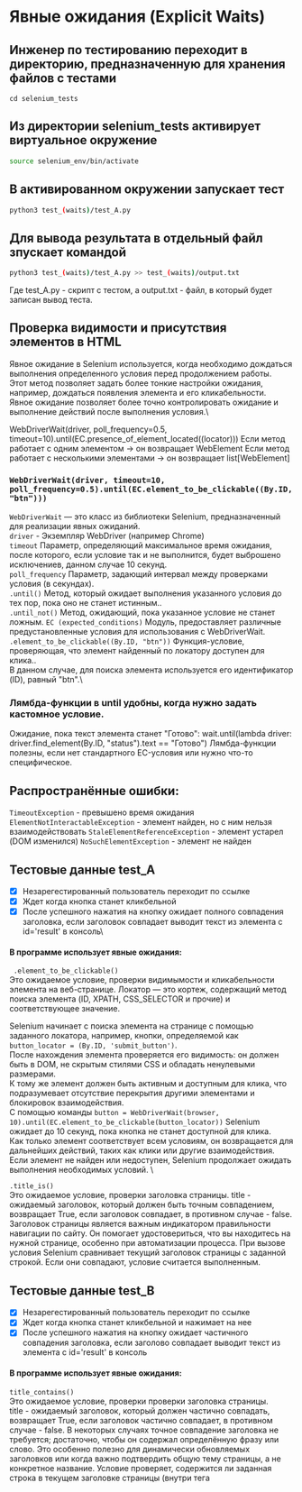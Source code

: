 # Явные ожидания (Explicit Waits)  

## Инженер по тестированию переходит в директорию, предназначенную для хранения файлов с тестами
```
cd selenium_tests
```
## Из директории selenium_tests активирует виртуальное окружение
```sh
source selenium_env/bin/activate
```
## В активированном окружении запускает тест 
```sh
python3 test_(waits)/test_A.py
```
## Для вывода результата в отдельный файл зпускает командой 
```sh
python3 test_(waits)/test_A.py >> test_(waits)/output.txt
```
Где test_A.py -  скрипт с тестом, а output.txt - файл, в который будет записан вывод теста.


## Проверка видимости и присутствия элементов в HTML
Явное ожидание в Selenium используется, когда необходимо дождаться выполнения определенного условия перед продолжением работы. \
Этот метод позволяет задать более тонкие настройки ожидания, например, дождаться появления элемента и его кликабельности. \
Явное ожидание позволяет более точно контролировать ожидание и выполнение действий после выполнения условия.\

WebDriverWait(driver, poll_frequency=0.5, timeout=10).until(EC.presence_of_element_located((locator)))
Если метод работает с одним элементом → он возвращает WebElement
Если метод работает с несколькими элементами → он возвращает list[WebElement]


### ```WebDriverWait(driver, timeout=10, poll_frequency=0.5).until(EC.element_to_be_clickable((By.ID, "btn")))```
```WebDriverWait``` — это класс из библиотеки Selenium, предназначенный для реализации явных ожиданий. \
```driver``` - Экземпляр WebDriver (например Chrome) \
```timeout``` Параметр, определяющий максимальное время ожидания, после которого, если условие так и не выполнится, будет выброшено исключениев, данном случае 10 секунд.\
```poll_frequency``` Параметр, задающий интервал между проверками условия (в секундах). \
```.until()``` Метод, который ожидает выполнения указанного условия до тех пор, пока оно не станет истинным.. \
```.until_not()``` Метод, ожидающий, пока указанное условие не станет ложным.
```EC (expected_conditions)``` Модуль, предоставляет различные предустановленные условия для использования с WebDriverWait. 
```.element_to_be_clickable((By.ID, "btn"))``` Функция-условие, проверяющая, что элемент найденный по локатору доступен для клика.. \
В данном случае, для поиска элемента используется его идентификатор (ID), равный "btn".\

### Лямбда-функции в until удобны, когда нужно задать кастомное условие.
Ожидание, пока текст элемента станет "Готово":
wait.until(lambda driver: driver.find_element(By.ID, "status").text == "Готово")
Лямбда-функции полезны, если нет стандартного EC-условия или нужно что-то специфическое.

## Распространённые ошибки:
```TimeoutException``` - превышено время ожидания
```ElementNotInteractableException``` - элемент найден, но с ним нельзя взаимодействовать
```StaleElementReferenceException``` - элемент устарел (DOM изменился)
```NoSuchElementException``` - элемент не найден


## Тестовые данные test_A
- [x] Незарегестированный пользователь переходит по ссылке
- [x] Ждет когда кнопка станет кликбельной
- [x] После успешного нажатия на кнопку ожидает полного совпадения заголовка, если заголовок совпадает выводит текст из элемента с id='result' в консоль\
#### В программе использует явные ожидания: 
``` .element_to_be_clickable()``` \
Это ожидаемое условие, проверки видимымости и кликабельности элемента на веб-странице. 
Локатор — это кортеж, содержащий метод поиска элемента (ID, XPATH, CSS_SELECTOR и прочие) и соответствующее значение.

Selenium начинает с поиска элемента на странице с помощью заданного локатора, например, кнопки, определяемой как ```button_locator = (By.ID, 'submit_button')```. \
После нахождения элемента проверяется его видимость: он должен быть в DOM, не скрытым стилями CSS и обладать ненулевыми размерами. \
К тому же элемент должен быть активным и доступным для клика, что подразумевает отсутствие перекрытия другими элементами и блокировок взаимодействия. \
С помощью команды ```button = WebDriverWait(browser, 10).until(EC.element_to_be_clickable(button_locator))``` Selenium ожидает до 10 секунд, пока кнопка не станет доступной для клика. \
Как только элемент соответствует всем условиям, он возвращается для дальнейших действий, таких как клики или другие взаимодействия. \
Если элемент не найден или недоступен, Selenium продолжает ожидать выполнения необходимых условий. \


```.title_is()``` \
Это ожидаемое условие, проверки заголовка страницы. 
title - ожидаемый заголовок, который должен быть точным совпадением, возвращает True, если заголовок совпадает, в противном случае - false. 
Заголовок страницы является важным индикатором правильности навигации по сайту. 
Он помогает удостовериться, что вы находитесь на нужной странице, особенно при автоматизации процесса. При вызове условия Selenium сравнивает текущий заголовок страницы с заданной строкой. Если они совпадают, условие считается выполненным.

## Тестовые данные test_B
- [x] Незарегестированный пользователь переходит по ссылке
- [x] Ждет когда кнопка станет кликбельной и нажимает на нее
- [x] После успешного нажатия на кнопку ожидает частичного совпадения заголовка, если заголово совпадает выводит текст из элемента с id='result' в консоль
#### В программе использует явные ожидания: 
```title_contains()```\
Это ожидаемое условие, проверки проверки заголовка страницы. \
title - ожидаемый заголовок, который должен частично совпадать, возвращает True, если заголовок частично совпадает, в противном случае - false.
В некоторых случаях точное совпадение заголовка не требуется; достаточно, чтобы он содержал определённую фразу или слово. 
Это особенно полезно для динамически обновляемых заголовков или когда важно подтвердить общую тему страницы, а не конкретное название.
Условие проверяет, содержится ли заданная строка в текущем заголовке страницы (внутри тега <title>), и если да, то считается выполненным.

## Тестовые данные test_C
- [x] Незарегестированный пользователь переходит по ссылке
- [x] Ждет когда кнопка станет кликбельной и нажимает на нее
- [x] После успешного нажатия на кнопку ожидает появления элемента с class="BMH21YY",  если элемент видим на странице выводит текст из появившегося элемента в консоль.
#### В программе использует явные ожидания: 
```.visibility_of()```\
Это ожидаемое условие, проверки является ли конкретный и уже найденый элемент видимым на веб-странице.\
Элемент не только присутствует в DOM-структуре страницы, но и виден пользователю (например, у него нет атрибутов display: none или visibility: hidden).


## Тестовые данные test_D
- [x] Незарегестированный пользователь переходит по ссылке
- [x] Ждет когда элемент с ID="qQm9y1rk" появится на странице и виден пользователю.
- [x] Если элемент присутствует на странице, выводит текст из элемента в консоль.
#### В программе использует явные ожидания: 
```.presence_of_element_located()``` \
Это ожидаемое условие, проверки, что элемент присутствует на веб-странице\ 
"присутствие" не означает "видимость". То есть элемент может быть на странице, но скрыт от пользователя (например, имеет стиль display: none; или visibility: hidden;).
Метод не сработает:
Если элемент вообще не загружен в DOM, Нужно подождать с WebDriverWait и presence_of_element_located()
Если сайт использует display: flex/grid/inline-block, тогда вместо display = 'block' надо вернуть его оригинальное состояние: ```browser.execute_script("arguments[0].style.display = '';", element)```
Если скрытие элемента завязано на JS-фреймворки (React, Vue, Angular) Тогда после изменения стиля, JS может снова скрыть элемент. Решение — имитировать пользовательское действие (клик, ввод), а не просто менять стили.
 ```presence_of_all_elements_located()``` \
 В некоторых случаях необходимо работать с группой элементов, такими как списки или кнопки. 
 Используя это условие, можно убедиться, что все элементы загрузились и присутствуют на странице перед началом взаимодействия с ними. 
 Метод проверяет наличие указанных локатором элементов в DOM-структуре, однако стоит помнить, что "присутствие" не гарантирует их "видимость".



## Тестовые данные test_E
- [x] Незарегестированный пользователь переходит по ссылке
- [x] Ждет когда элементы из подготовленого списка с id появится на странице и станут видны пользователю.
- [x] Нажимает на каждый видимый и доступныйэлемент из списка
#### В программе использует явные ожидания: 
```.visibility_of_element_located()``` \
Это ожидаемое условие, проверки, что элемент не только присутствует на странице, но и видим пользователю. \
Это условие учитывает не только наличие элемента в DOM-структуре страницы, но и его реальную видимость на экране.
```visibility_of_any_elements_located()```
Это ожидаемое условие, проверки видимости хотя бы одного элемента из группы элементов, соответствующих заданному локатору. 
Локатор остается прежним, а необходимость условия заключается в том, что на странице может быть несколько элементов с одинаковыми характеристиками, и важно удостовериться, что хотя бы один из них виден пользователю перед продолжением выполнения кода.
Условие ищет все элементы по локатору и возвращает список видимых. Если список не пуст, условие считается выполненным.
```visibility_of_all_elements_located()```
Это ожидаемое условие, проверки, что все элементы, соответствующие указанному локатору, видимы на веб-странице.
Данное условие важно, поскольку в некоторых ситуациях нужно убедиться, что каждый элемент группы доступен пользователю, как, например, при проверке видимости всех пунктов меню или доступности чекбоксов для выбора.
Условие выполняет поиск всех элементов по заданному локатору. Выполнение условия считается успешным, если все найденные элементы видимы.



## Тестовые данные test_F
- [x] Незарегестированный пользователь переходит по ссылке
- [x] Ожидает появление рекламного окна и закрывает его
- [x] Убеждается что окно стало невидимым
- [x] Если окно невидимо и появилась кнопка, нажимает на нее
- [x] После чего выводит текст из элмента с id='message', если текст присутствует в нем
#### В программе использует явные ожидания:
```.invisibility_of_element()```
Это ожидаемое условие, проверки, что элемент уже найден, и мы хотим проверить, стал ли он невидимым. \
Поиск элемента с помощью условия EC.invisibility_of_element() отличается от других ожидаемых условий, так как не выполняет поиск элемента на странице. 
Он предполагает, что элемент уже найден и передан в качестве аргумента. 
Это означает, что предварительно необходимо найти элемент.
element = browser.find_element(By.ID,'popup')
Условие проверяет видимость элемента на странице. 
WebDriverWait(browser, 10).until(EC.invisibility_of_element(element)) # Ждем, пока всплывающее окно исчезнет
Элемент считается невидимым, если он отсутствует в DOM, имеет ширину и высоту равные нулю, или у него задан стиль display: none.
В зависимости от состояния элемента, условие возвращает резульаты: если элемент невидим, возвращается True, если видим — False. 


```.invisibility_of_element_located()``` \
Это ожидаемое условие, проверки, что элемент, указанный локатором, больше не видим на веб-странице. \
Перед парсингом данных важно убедиться, что определенные элементы, такие как всплывающие окна или баннеры, исчезли или стали невидимыми. 
Это необходимо, чтобы избежать извлечения информации, которая может быть недоступна для пользователя.
Элементы могут находиться в структуре DOM, но быть скрытыми с помощью CSS-стилей, таких как display: none или opacity: 0. Например, элемент с ID drying_spinner отображается во время загрузки данных. 
Мы хотим дождаться его исчезновения, чтобы убедиться, что загрузка завершилась.
Для этого используется команда WebDriverWait(browser, 10).until(EC.invisibility_of_element_located((By.ID, 'loading_spinner'))). 
Здесь мы не ищем элемент заранее, а указываем локатор, и Selenium будет ожидать, пока элемент станет невидимым. Как только это произойдет, WebDriverWait вернет True и код продолжит выполнение.

Условие lambda d: d.find_element(By.ID, 'message').text != "" проверят, что текст в элементе присутствует. 


## Тестовые данные test_G
- [x] Незарегестированный пользователь переходит по ссылке
- [x] Ищет все кнопки на странице и нажимает на каждую, если в кнопке появляется текст при нажатии сохраняет его в список.
- [x] Если появляется рекламное окно, закрывает его и продолжает нажимать на кнопки и сохранять текст. 
- [x] Выводит в консоль в качестве ответа сохраненный текст из списка, разделяя его символом '-'.
#### В программе использует явные ожидания: 
```until(lambda d: button.text != "")```\
 Ждет, пока текст элемента кнопки (сохраненного в переменной button) не станет ненулевым (то есть, пока текстовое содержимое кнопки не станет непустым). Как только условие выполнится, ожидание завершится, и выполнение кода продолжится.


## Тестовые данные test_H
- [x] Незарегестированный пользователь переходит по ссылке
- [x] Ищет все элементы 'чекбокс' и 'кнопка' на странице
- [x] Убеждается, что 'чекбокс' отмечен, после чего нажимает кнопку 
- [x] После того как все чекбоксы проверены
#### В программе использует явные ожидания: 
```.element_to_be_selected()```\
Это ожидаемое условие, проверки, выбран ли указанный элемент на веб-странице, и чаще всего используется с элементами форм, такими как чекбоксы, радиокнопки или опции в выпадающем списке. element — это элемент, который необходимо проверить.
При передаче элемента в условие Selenium проверяет атрибут selected. 
Если элемент выбран (атрибут установлен в true), условие выполняется.
Сначала находится элемент чекбокса на странице, затем используется явное ожидание для проверки его состояния.


## Тестовые данные test_I
- [x] Незарегестированный пользователь переходит по ссылке

#### В программе использует явные ожидания: 
